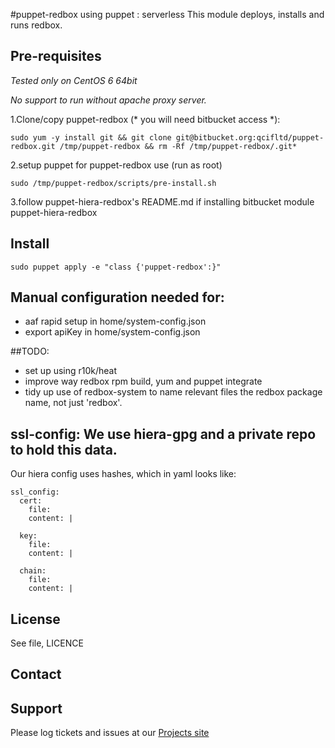 #puppet-redbox using puppet : serverless
This module deploys, installs and runs redbox.

## Pre-requisites
*Tested only on CentOS 6 64bit*

*No support to run without apache proxy server.*


1.Clone/copy puppet-redbox (* you will need bitbucket access *):
```
sudo yum -y install git && git clone git@bitbucket.org:qcifltd/puppet-redbox.git /tmp/puppet-redbox && rm -Rf /tmp/puppet-redbox/.git*
```
2.setup puppet for puppet-redbox use (run as root)
```
sudo /tmp/puppet-redbox/scripts/pre-install.sh
```

3.follow puppet-hiera-redbox's README.md if installing bitbucket module puppet-hiera-redbox

## Install
```
sudo puppet apply -e "class {'puppet-redbox':}"
```

## Manual configuration needed for:
* aaf rapid setup in home/system-config.json
* export apiKey in home/system-config.json

##TODO:
* set up using r10k/heat
* improve way redbox rpm build, yum and puppet integrate
* tidy up use of redbox-system to name relevant files the redbox package name, not just 'redbox'.

## ssl-config: We use hiera-gpg and a private repo to hold this data.
Our hiera config uses hashes, which in yaml looks like:
```
ssl_config:
  cert:
  	file:
    content: |
    
  key:
  	file:
    content: |
    
  chain:
  	file:
    content: |
```
License
-------
See file, LICENCE

Contact
-------


Support
-------

Please log tickets and issues at our [Projects site](http://projects.example.com)
